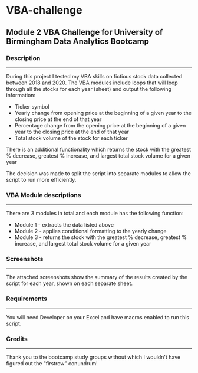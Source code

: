 <picture>
 <source media="(prefers-color-scheme: dark)" srcset="YOUR-DARKMODE-IMAGE">
 <source media="(prefers-color-scheme: light)" srcset="YOUR-LIGHTMODE-IMAGE">
</picture>

# VBA-challenge
## Module 2 VBA Challenge for University of Birmingham Data Analytics Bootcamp
### Description
-------------------------------------------------------------------------------------------------------------------------------------------------
During this project I tested my VBA skills on fictious stock data collected between 2018 and 2020. The VBA modules include loops that will loop through all the stocks for each year (sheet) and output the following information:
  - Ticker symbol
  - Yearly change from opening price at the beginning of a given year to the closing price at the end of that year
  - Percentage change from the opening price at the beginning of a given year to the closing price at the end of that year
  - Total stock volume of the stock for each ticker

There is an additional functionality which returns the stock with the greatest % decrease, greatest % increase, and largest total stock volume for a given year

The decision was made to split the script into separate modules to allow the script to run more efficiently. 

### VBA Module descriptions
-------------------------------------------------------------------------------------------------------------------------------------------------
There are 3 modules in total and each module has the following function:
 - Module 1 - extracts the data listed above
 - Module 2 - applies conditional formatting to the yearly change
 - Module 3 - returns the stock with the greatest % decrease, greatest % increase, and largest total stock volume for a given year

### Screenshots
-------------------------------------------------------------------------------------------------------------------------------------------------
The attached screenshots show the summary of the results created by the script for each year, shown on each separate sheet.

### Requirements
-------------------------------------------------------------------------------------------------------------------------------------------------
You will need Developer on your Excel and have macros enabled to run this script.

### Credits
-------------------------------------------------------------------------------------------------------------------------------------------------
Thank you to the bootcamp study groups without which I wouldn't have figured out the "firstrow" conundrum!
